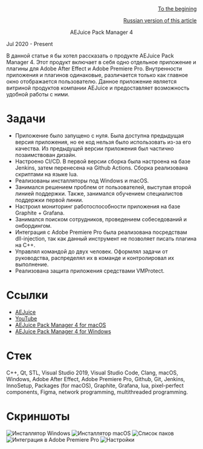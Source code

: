 
<p align="right" width="100%"><a href="https://sploid.github.io/">To the begining</a></p>
<p align="right" width="100%"><a href="https://sploid.github.io/ru/projects/aejuice/">Russian version of this article</a></p>

<p align="center" width="100%">AEJuice Pack Manager 4</p>

Jul 2020 - Present

В данной статье я бы хотел рассказать о продукте AEJuice Pack Manager 4. Этот продукт включает в себя одно отдельное приложение и плагины для Adobe After Effect и Adobe Premiere Pro. Внутренности приложения и плагинов одинаковые, различается только как главное окно отображается пользователю. Данное приложение является витриной продуктов компании AEJuice и предоставляет возможность удобной работы с ними.

# Задачи

- Приложение было запущено с нуля. Была доступна предыдущая версия приложения, но ее код нельзя было использовать из-за его качества. Из предыдущей версии приложения был частично позаимствован дизайн.
- Настроено CI/CD. В первой версии сборка была настроена на базе Jenkins, затем перенесена на Github Actions. Сборка реализована скриптами на языке lua.
- Реализованы инсталляторы под Windows и macOS.
- Занимался решением проблем от пользователей, выступая второй линией поддержки. Также, занимался обучением специалистов поддержки первой линии.
- Настроил мониторинг работоспособности приложения на базе Graphite + Grafana.
- Занимался поиском сотрудников, проведением собеседований и онбордингом.
- Интеграция с Adobe Premiere Pro была реализована посредствам dll-injection, так как данный инструмент не позволяет писать плагина на С++.
- Управлял командой до двух человек. Оформлял задачи от руководства, распределял их в команде и контролировал их выполнение.
- Реализована защита приложения средствами VMProtect.

# Ссылки

- [AEJuice](https://aejuice.com/)
- [YouTube](https://youtu.be/cfwZCq504kY?si=X6Y0Vph3_Jn4yABa)
- [AEJuice Pack Manager 4 for macOS](https://aejuice.com/pack_manager/AEJuice_Pack_Manager_mac.zip)
- [AEJuice Pack Manager 4 for Windows](https://aejuice.com/pack_manager/AEJuice_Pack_Manager.zip)

# Стек

С++, Qt, STL, Visual Studio 2019, Visual Studio Code, Clang, macOS, Windows, Adobe After Effect, Adobe Premiere Pro, Github, Git, Jenkins, InnoSetup, Packages (for macOS), Graphite, Grafana, lua, pixel-perfect components, Figma, network programming, multithreaded programming.

# Скриншоты

![Инсталлятор Windows](https://sploid.github.io/imgs/projects/aejuice_4.png)
![Инсталлятор macOS](https://sploid.github.io/imgs/projects/aejuice_5.png)
![Список паков](https://sploid.github.io/imgs/projects/aejuice_1.png)
![Интеграция в Adobe Premiere Pro](https://sploid.github.io/imgs/projects/aejuice_2.png)
![Настройки](https://sploid.github.io/imgs/projects/aejuice_3.png)

